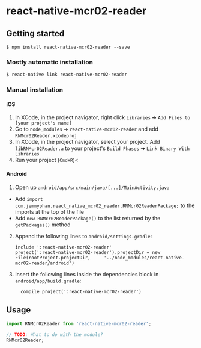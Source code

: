 
# react-native-mcr02-reader

## Getting started

`$ npm install react-native-mcr02-reader --save`

### Mostly automatic installation

`$ react-native link react-native-mcr02-reader`

### Manual installation


#### iOS

1. In XCode, in the project navigator, right click `Libraries` ➜ `Add Files to [your project's name]`
2. Go to `node_modules` ➜ `react-native-mcr02-reader` and add `RNMcr02Reader.xcodeproj`
3. In XCode, in the project navigator, select your project. Add `libRNMcr02Reader.a` to your project's `Build Phases` ➜ `Link Binary With Libraries`
4. Run your project (`Cmd+R`)<

#### Android

1. Open up `android/app/src/main/java/[...]/MainActivity.java`
  - Add `import com.jemmyphan.react_native_mcr02_reader.RNMcr02ReaderPackage;` to the imports at the top of the file
  - Add `new RNMcr02ReaderPackage()` to the list returned by the `getPackages()` method
2. Append the following lines to `android/settings.gradle`:
  	```
  	include ':react-native-mcr02-reader'
  	project(':react-native-mcr02-reader').projectDir = new File(rootProject.projectDir, 	'../node_modules/react-native-mcr02-reader/android')
  	```
3. Insert the following lines inside the dependencies block in `android/app/build.gradle`:
  	```
      compile project(':react-native-mcr02-reader')
  	```


## Usage
```javascript
import RNMcr02Reader from 'react-native-mcr02-reader';

// TODO: What to do with the module?
RNMcr02Reader;
```
  